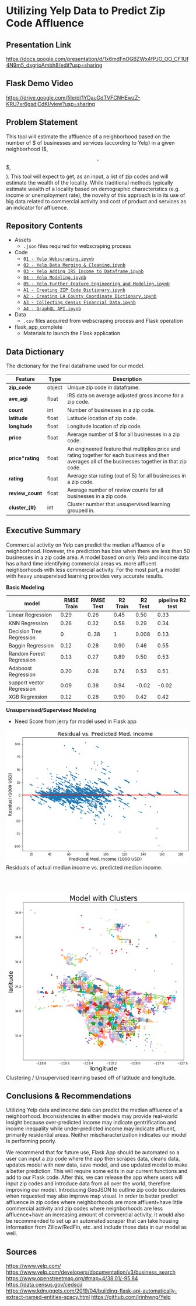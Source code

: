 # **Utilizing Yelp Data to Predict Zip Code Affluence**


## **Presentation Link**
https://docs.google.com/presentation/d/1x6mdFnOGBZWx4fPJO_OO_CF1Uf4N9m5_dsgrioAmbh8/edit?usp=sharing

## **Flask Demo Video**  
https://drive.google.com/file/d/1YDauGdTVFCNHEwzZ-KRU7xr6gsdjCdKI/view?usp=sharing



## **Problem Statement**
This tool will estimate the affluence of a neighborhood based on the number of $ of businesses and services (according to Yelp) in a given neighborhood ($, $$, $$$, $$$$). This tool will expect to get, as an input, a list of zip codes and will estimate the wealth of the locality. While traditional methods typically estimate wealth of a locality based on demographic characteristics (e.g. income or unemployment rate), the novelty of this approach is in its use of big data related to commercial activity and cost of product and services as an indicator for affluence.




## **Repository Contents**
- Assets  
  - `.json` files required for webscraping process
- Code   
  - [`01 - Yelp Webscraping.ipynb`](https://github.com/aejsong/Predicting-Neighborhood-Affluence-with-Yelp/blob/master/Code/01%20-%20Yelp%20Webscraping.ipynb)
  - [`02 - Yelp Data Merging & Cleaning.ipynb`](https://github.com/aejsong/Predicting-Neighborhood-Affluence-with-Yelp/blob/master/Code/02%20-%20Yelp%20Data%20Merging%20%26%20Cleaning-draft%20for%20publishing.ipynb)
  - [`03 - Yelp Adding IRS Income to Dataframe.ipynb`](https://github.com/aejsong/Predicting-Neighborhood-Affluence-with-Yelp/blob/master/Code/03%20-%20Yelp%20Adding%20IRS%20Income-draft%20for%20publishing.ipynb)
  - [`04 - Yelp Modeling.ipynb`](https://github.com/aejsong/Predicting-Neighborhood-Affluence-with-Yelp/blob/master/Code/04%20-%20Basic%20Modeling.ipynb)
  - [`05 - Yelp Further Feature Engineering and Modeling.ipynb`](https://github.com/aejsong/Predicting-Neighborhood-Affluence-with-Yelp/blob/master/Code/05%20-%20Yelp%20Further%20Feature%20Engineering%20and%20Modeling.ipynb)
  - [`A1 - Creating ZIP Code Dictionary.ipynb`](https://github.com/aejsong/Predicting-Neighborhood-Affluence-with-Yelp/blob/master/Code/A1%20-%20Creating%20ZIP%20Code%20Dictionary.ipynb)
  - [`A2 - Creating LA County Coordinate Dictionary.ipynb`](https://github.com/aejsong/Predicting-Neighborhood-Affluence-with-Yelp/blob/master/Code/A2%20-%20Creating%20LA%20County%20Coordinate%20Dictionary.ipynb)
  - [`A3 - Collecting Census Financial Data.ipynb`](https://github.com/aejsong/Predicting-Neighborhood-Affluence-with-Yelp/blob/master/Code/A3%20-%20Collecting%20Census%20Financial%20Data.ipynb)
  - [`A4 - GraphQL API.ipynb`](https://github.com/aejsong/Predicting-Neighborhood-Affluence-with-Yelp/blob/master/Code/A4%20-%20GraphQL%20API.ipynb)
- Data
  - `.csv` files acquired from webscraping process and Flask operation
- flask_app_complete  
  - Materials to launch the Flask application




## **Data Dictionary**
The dictionary for the final dataframe used for our model.

|Feature|Type|Description|
|------|----------|-------|
|**zip_code**|object|Unique zip code in dataframe.|
|**ave_agi**|float|IRS data on average adjusted gross income for a zip code.|
|**count**|int|Number of businesses in a zip code.|
|**latitude**|float|Latitude location of zip code.|
|**longitude**|float|Longitude location of zip code.|
|**price**|float|Average number of $ for all businesses in a zip code.|
|**price*rating**|float|An engineered feature that multiplies price and rating together for each business and then averages all of the businesses together in that zip code.|
|**rating**|float|Average star rating (out of 5) for all businesses in a zip code.|
|**review_count**|float|Average number of review counts for all businesses in a zip code.|
|**cluster_{#}**|int|Cluster number that unsupervised learning grouped in.|




## **Executive Summary**
Commercial activity on Yelp can predict the median affluence of a neighborhood. However, the prediction has bias when there are less than 50 businesses in a zip code area. A model based on only Yelp and income data has a hard time identifying commercial areas vs. more affluent neighborhoods with less commercial activity. For the most part, a model with heavy unsupervised learning provides very accurate results.

__Basic Modeling__  

|model|RMSE Train|RMSE Test|R2 Train|R2 Test|pipeline R2 test|  
| --- | --- | --- | --- | ---|---|  
|Linear Regression| 0.29|0.26|0.45|0.50|0.33|  
|KNN Regression| 0.26|0.32|0.58|0.29|0.34|  
|Decision Tree Regression| 0|0..38|1|0.008|0.13|  
|Baggin Regression| 0.12|0.28|0.90|0.46|0.55|  
|Random Forest Regression| 0.13|0.27|0.89|0.50|0.53|
|Adaboost Regression| 0.20|0.26|0.74|0.53|0.51|
|support vector Regression| 0.09|0.38|0.94|-0.02|-0.02|
|XGB Regression| 0.12|0.28|0.90|0.42|0.42|

__Unsupervised/Supervised Modeling__

- Need Score from jerry for model used in Flask app

![hiii](./assets/README-3d97c0bb.png)  
Residuals of actual median income vs. predicted median income.

</br>
</br>

![hi](./assets/README-35033c85.png)  
Clustering / Unsupervised learning based off of latitude and longitude.



## **Conclusions & Recommendations**
Utilizing Yelp data and income data can predict the median affluence of a neighborhood. Inconsistencies in either models may provide real-world insight because over-predicted income may indicate gentrification and income inequality while under-predicted income may indicate affluent, primarily residential areas. Neither mischaracterization indicates our model is performing poorly.

We recommend that for future use, Flask App should be automated so a user can input a zip code where the app then scrapes data, cleans data, updates model with new data, save model, and use updated model to make a better prediction. This will require some edits in our current functions and add to our Flask code. After this, we can release the app where users will input zip codes and introduce data from all over the world, therefore improving our model. Introducing GeoJSON to outline zip code boundaries when requested may also improve map visual. In order to better predict affluence in zip codes where neighborhoods are more affluent+have little commercial activity and zip codes where neighborhoods are less affluence+have an increasing amount of commercial activity, it would also be recommended to set up an automated scraper that can take housing information from Zillow/RedFin, etc. and include those data in our model as well.





## **Sources**
https://www.yelp.com/
https://www.yelp.com/developers/documentation/v3/business_search
https://www.openstreetmap.org/#map=4/38.01/-95.84
https://data.census.gov/cedsci/
https://www.kdnuggets.com/2019/04/building-flask-api-automatically-extract-named-entities-spacy.html
https://github.com/irinhwng/Yelp
